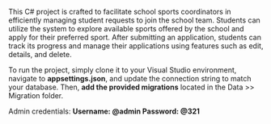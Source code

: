 This C# project is crafted to facilitate school sports coordinators in efficiently managing student requests to join the school team.
Students can utilize the system to explore available sports offered by the school and apply for their preferred sport. After submitting an application, 
students can track its progress and manage their applications using features such as edit, details, and delete.

To run the project, simply clone it to your Visual Studio environment, navigate to **appsettings.json**, 
and update the connection string to match your database. Then, **add the provided migrations** located in the Data >> Migration folder.

Admin credentials: 
**Username: @admin 
Password: @321**
